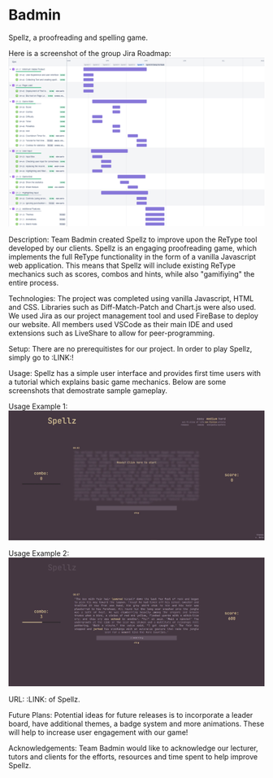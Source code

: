 # Badmin

Spellz, a proofreading and spelling game.

Here is a screenshot of the group Jira Roadmap: ![Jira Roadmap](https://github.com/uoa-compsci399-s1-2022/badmin/blob/main/Images/Jira%20Roadmap%20ReadME.png)

Description:
Team Badmin created Spellz to improve upon the ReType tool developed by our clients. Spellz is an engaging proofreading game, which implements the full ReType functionality in the form of a vanilla Javascript web application. This means that Spellz will include existing ReType mechanics such as scores, combos and hints, while also "gamifiying" the entire process.

Technologies:
The project was completed using vanilla Javascript, HTML and CSS. Libraries such as Diff-Match-Patch and Chart.js were also used. We used Jira as our project management tool and used FireBase to deploy our website. All members used VSCode as their main IDE and used extensions such as LiveShare to allow for peer-programming.

Setup:
There are no prerequitistes for our project. In order to play Spellz, simply go to :LINK:! 

Usage:
Spellz has a simple user interface and provides first time users with a tutorial which explains basic game mechanics. Below are some screenshots that demostrate sample gameplay.

Usage Example 1: ![Jira Roadmap](https://github.com/uoa-compsci399-s1-2022/badmin/blob/main/Images/Usage2.jpg)

Usage Example 2: ![Jira Roadmap](https://github.com/uoa-compsci399-s1-2022/badmin/blob/main/Images/Usage1.jpg)

URL:
:LINK: of Spellz.

Future Plans:
Potential ideas for future releases is to incorporate a leader board, have additional themes, a badge system and more animations. These will help to increase user engagement with our game!

Acknowledgements:
Team Badmin would like to acknowledge our lecturer, tutors and clients for the efforts, resources and time spent to help improve Spellz.